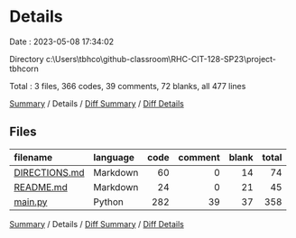 # Details

Date : 2023-05-08 17:34:02

Directory c:\\Users\\tbhco\\github-classroom\\RHC-CIT-128-SP23\\project-tbhcorn

Total : 3 files,  366 codes, 39 comments, 72 blanks, all 477 lines

[Summary](results.md) / Details / [Diff Summary](diff.md) / [Diff Details](diff-details.md)

## Files
| filename | language | code | comment | blank | total |
| :--- | :--- | ---: | ---: | ---: | ---: |
| [DIRECTIONS.md](/DIRECTIONS.md) | Markdown | 60 | 0 | 14 | 74 |
| [README.md](/README.md) | Markdown | 24 | 0 | 21 | 45 |
| [main.py](/main.py) | Python | 282 | 39 | 37 | 358 |

[Summary](results.md) / Details / [Diff Summary](diff.md) / [Diff Details](diff-details.md)